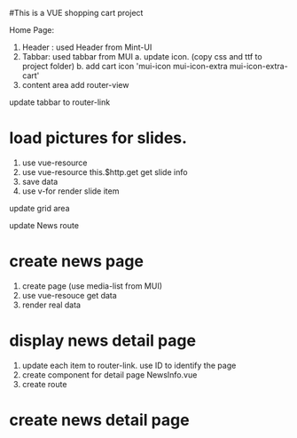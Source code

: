 #This is a VUE shopping cart project



Home Page:
1. Header : used Header from Mint-UI
2. Tabbar:  used tabbar from MUI
    a. update icon. (copy css and ttf to project folder)
    b. add cart icon 'mui-icon mui-icon-extra mui-icon-extra-cart'
3. content area add router-view


update tabbar to router-link

# load pictures for slides.
1. use vue-resource
2. use vue-resource this.$http.get get slide info
3. save data
4. use v-for render slide item


update grid area


update News route

# create news page
1. create page  (use media-list from MUI)
2. use vue-resouce get data
3. render real data

# display news detail page
1. update each item to router-link.  use ID to identify the page
2. create component for detail page  NewsInfo.vue
3. create route

# create news detail page


